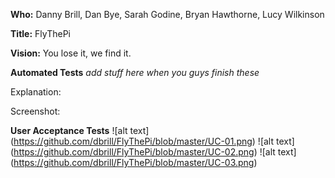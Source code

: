 **Who:** Danny Brill, Dan Bye, Sarah Godine, Bryan Hawthorne, Lucy Wilkinson

**Title:** FlyThePi

**Vision:** You lose it, we find it.

**Automated Tests** *add stuff here when you guys finish these*

Explanation:

Screenshot:

**User Acceptance Tests**
![alt text] (https://github.com/dbrill/FlyThePi/blob/master/UC-01.png)
![alt text] (https://github.com/dbrill/FlyThePi/blob/master/UC-02.png)
![alt text] (https://github.com/dbrill/FlyThePi/blob/master/UC-03.png)
